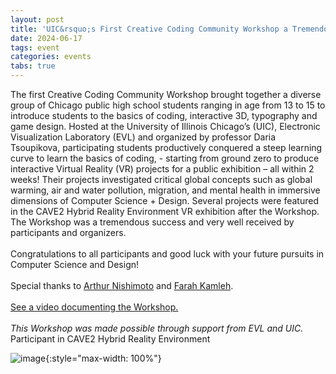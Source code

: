 ```yaml
---
layout: post
title: 'UIC&rsquo;s First Creative Coding Community Workshop a Tremendous Success!'
date: 2024-06-17
tags: event
categories: events
tabs: true
---
```


The first Creative Coding Community Workshop brought together a diverse group of Chicago public high school students ranging in age from 13 to 15 to introduce students to the basics of coding, interactive 3D, typography and game design.  Hosted at the University of Illinois Chicago&rsquo;s (UIC), Electronic Visualization Laboratory (EVL) and organized by professor Daria Tsoupikova, participating students productively conquered a steep learning curve to learn the basics of coding, - starting from ground zero to produce interactive Virtual Reality (VR) projects for a public exhibition – all within 2 weeks!  Their projects investigated critical global concepts such as global warming, air and water pollution, migration, and mental health in immersive dimensions of Computer Science + Design.  Several projects were featured in the CAVE2 Hybrid Reality Environment VR exhibition after the Workshop.  The Workshop was a tremendous success and very well received by participants and organizers.<br><br>
Congratulations to all participants and good luck with your future pursuits in Computer Science and Design!<br><br>
Special thanks to <a href="https://www.linkedin.com/in/arthur-nishimoto-55a61047/">Arthur Nishimoto</a> and <a href="https://www.linkedin.com/in/farah-kamleh-aa8b41248/">Farah Kamleh</a>.<br><br>
<a href="https://youtu.be/8YZdeWj8uA4">See a video documenting the Workshop.</a><br><br>
<i>This Workshop was made possible through support from EVL and UIC.</i>
Participant in CAVE2 Hybrid Reality Environment

![image](https://www.evl.uic.edu/output/originals/cave2.png-srcw.jpg){:style="max-width: 100%"}

